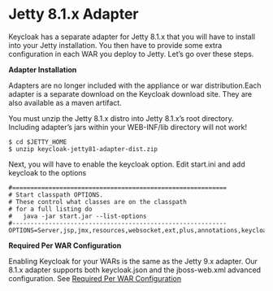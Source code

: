 # Jetty 8.1.x Adapter

Keycloak has a separate adapter for Jetty 8.1.x that you will have to install into your Jetty installation. You then have to provide some extra configuration in each WAR you deploy to Jetty. Let’s go over these steps.

**Adapter Installation**

Adapters are no longer included with the appliance or war distribution.Each adapter is a separate download on the Keycloak download site. They are also available as a maven artifact.

You must unzip the Jetty 8.1.x distro into Jetty 8.1.x’s root directory. Including adapter’s jars within your WEB-INF/lib directory will not work!

```
$ cd $JETTY_HOME
$ unzip keycloak-jetty81-adapter-dist.zip
```

Next, you will have to enable the keycloak option. Edit start.ini and add keycloak to the options

```
#===========================================================
# Start classpath OPTIONS.
# These control what classes are on the classpath
# for a full listing do
#   java -jar start.jar --list-options
#-----------------------------------------------------------
OPTIONS=Server,jsp,jmx,resources,websocket,ext,plus,annotations,keycloak
```

**Required Per WAR Configuration**

Enabling Keycloak for your WARs is the same as the Jetty 9.x adapter. Our 8.1.x adapter supports both keycloak.json and the jboss-web.xml advanced configuration. See [Required Per WAR Configuration](https://wjw465150.gitbooks.io/keycloak-documentation/content/securing\_apps/topics/oidc/java/jetty9-adapter.html#\_jetty9\_per\_war)

